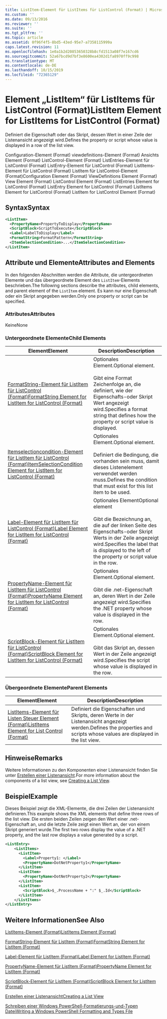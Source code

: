 ```yaml
---
title: ListItem-Element für ListItems für ListControl (Format) | Microsoft-Dokumentation
ms.custom: ''
ms.date: 09/13/2016
ms.reviewer: ''
ms.suite: ''
ms.tgt_pltfrm: ''
ms.topic: article
ms.assetid: 0f96f4f5-8bd5-43ed-95e7-a7358115999a
caps.latest.revision: 11
ms.openlocfilehash: 1e0a1b2d20853650328b8cfd1513a08f7e167cd6
ms.sourcegitcommit: 52a67bcd9d7bf3e8600ea4302d1fa8970ff9c998
ms.translationtype: MT
ms.contentlocale: de-DE
ms.lasthandoff: 10/15/2019
ms.locfileid: "72365129"
---
```

# <a name="listitem-element-for-listitems-for-listcontrol-format"></a><span data-ttu-id="9b5e9-102">Element „ListItem“ für ListItems für ListControl (Format)</span><span class="sxs-lookup"><span data-stu-id="9b5e9-102">ListItem Element for ListItems for ListControl (Format)</span></span>

<span data-ttu-id="9b5e9-103">Definiert die Eigenschaft oder das Skript, dessen Wert in einer Zeile der Listenansicht angezeigt wird.</span><span class="sxs-lookup"><span data-stu-id="9b5e9-103">Defines the property or script whose value is displayed in a row of the list view.</span></span>

<span data-ttu-id="9b5e9-104">Configuration-Element (Format) viewdefinitions-Element (Format) Ansichts Element (Format) ListControl-Element (Format) ListEntries-Element für ListControl (Format) ListEntry-Element für ListControl (Format) ListItems-Element für ListControl (Format) ListItem für ListControl-Element (Format)</span><span class="sxs-lookup"><span data-stu-id="9b5e9-104">Configuration Element (Format) ViewDefinitions Element (Format) View Element (Format) ListControl Element (Format) ListEntries Element for ListControl (Format) ListEntry Element for ListControl (Format) ListItems Element for ListControl (Format) ListItem for ListControl Element (Format)</span></span>

## <a name="syntax"></a><span data-ttu-id="9b5e9-105">Syntax</span><span class="sxs-lookup"><span data-stu-id="9b5e9-105">Syntax</span></span>

```xml
<ListItem>
  <PropertyName>PropertyToDisplay</PropertyName>
  <ScriptBlock>ScriptToExecute</ScriptBlock>
  <Label>LabelToDisplay</Label>
  <FormatString>FormatPattern</FormatString>
  <ItemSelectionCondition>...</ItemSelectionCondition>
</ListItem>
```

## <a name="attributes-and-elements"></a><span data-ttu-id="9b5e9-106">Attribute und Elemente</span><span class="sxs-lookup"><span data-stu-id="9b5e9-106">Attributes and Elements</span></span>

<span data-ttu-id="9b5e9-107">In den folgenden Abschnitten werden die Attribute, die untergeordneten Elemente und das übergeordnete Element des `ListItem`-Elements beschrieben.</span><span class="sxs-lookup"><span data-stu-id="9b5e9-107">The following sections describe the attributes, child elements, and parent element of the `ListItem` element.</span></span> <span data-ttu-id="9b5e9-108">Es kann nur eine Eigenschaft oder ein Skript angegeben werden.</span><span class="sxs-lookup"><span data-stu-id="9b5e9-108">Only one property or script can be specified.</span></span>

### <a name="attributes"></a><span data-ttu-id="9b5e9-109">Attributes</span><span class="sxs-lookup"><span data-stu-id="9b5e9-109">Attributes</span></span>

<span data-ttu-id="9b5e9-110">Keine</span><span class="sxs-lookup"><span data-stu-id="9b5e9-110">None</span></span>

### <a name="child-elements"></a><span data-ttu-id="9b5e9-111">Untergeordnete Elemente</span><span class="sxs-lookup"><span data-stu-id="9b5e9-111">Child Elements</span></span>

|<span data-ttu-id="9b5e9-112">Element</span><span class="sxs-lookup"><span data-stu-id="9b5e9-112">Element</span></span>|<span data-ttu-id="9b5e9-113">Description</span><span class="sxs-lookup"><span data-stu-id="9b5e9-113">Description</span></span>|
|-------------|-----------------|
|[<span data-ttu-id="9b5e9-114">FormatString-Element für ListItem für ListControl (Format)</span><span class="sxs-lookup"><span data-stu-id="9b5e9-114">FormatString Element for ListItem for ListControl (Format)</span></span>](./formatstring-element-for-listitem-for-listcontrol-format.md)|<span data-ttu-id="9b5e9-115">Optionales Element.</span><span class="sxs-lookup"><span data-stu-id="9b5e9-115">Optional element.</span></span><br /><br /> <span data-ttu-id="9b5e9-116">Gibt eine Format Zeichenfolge an, die definiert, wie der Eigenschafts-oder Skript Wert angezeigt wird.</span><span class="sxs-lookup"><span data-stu-id="9b5e9-116">Specifies a format string that defines how the property or script value is displayed.</span></span>|
|[<span data-ttu-id="9b5e9-117">Itemselectioncondition-Element für ListItem für ListControl (Format)</span><span class="sxs-lookup"><span data-stu-id="9b5e9-117">ItemSelectionCondition Element for ListItem for ListControl (Format)</span></span>](./itemselectioncondition-element-for-listitem-for-listcontrol-format.md)|<span data-ttu-id="9b5e9-118">Optionales Element.</span><span class="sxs-lookup"><span data-stu-id="9b5e9-118">Optional element.</span></span><br /><br /> <span data-ttu-id="9b5e9-119">Definiert die Bedingung, die vorhanden sein muss, damit dieses Listenelement verwendet werden muss.</span><span class="sxs-lookup"><span data-stu-id="9b5e9-119">Defines the condition that must exist for this list item to be used.</span></span>|
|[<span data-ttu-id="9b5e9-120">Label-Element für ListItem für ListControl (Format)</span><span class="sxs-lookup"><span data-stu-id="9b5e9-120">Label Element for ListItem for ListControl (Format)</span></span>](./label-element-for-listitem-for-listcontrol-format.md)|<span data-ttu-id="9b5e9-121">Optionales Element</span><span class="sxs-lookup"><span data-stu-id="9b5e9-121">Optional element</span></span><br /><br /> <span data-ttu-id="9b5e9-122">Gibt die Bezeichnung an, die auf der linken Seite des Eigenschafts-oder Skript Werts in der Zeile angezeigt wird.</span><span class="sxs-lookup"><span data-stu-id="9b5e9-122">Specifies the label that is displayed to the left of the property or script value in the row.</span></span>|
|[<span data-ttu-id="9b5e9-123">PropertyName-Element für ListItem für ListControl (Format)</span><span class="sxs-lookup"><span data-stu-id="9b5e9-123">PropertyName Element for ListItem for ListControl (Format)</span></span>](./propertyname-element-for-listitem-for-listcontrol-format.md)|<span data-ttu-id="9b5e9-124">Optionales Element.</span><span class="sxs-lookup"><span data-stu-id="9b5e9-124">Optional element.</span></span><br /><br /> <span data-ttu-id="9b5e9-125">Gibt die .net-Eigenschaft an, deren Wert in der Zeile angezeigt wird.</span><span class="sxs-lookup"><span data-stu-id="9b5e9-125">Specifies the .NET property whose value is displayed in the row.</span></span>|
|[<span data-ttu-id="9b5e9-126">ScriptBlock-Element für ListItem für ListControl (Format)</span><span class="sxs-lookup"><span data-stu-id="9b5e9-126">ScriptBlock Element for ListItem for ListControl (Format)</span></span>](./scriptblock-element-for-listitem-for-listcontrol-format.md)|<span data-ttu-id="9b5e9-127">Optionales Element.</span><span class="sxs-lookup"><span data-stu-id="9b5e9-127">Optional element.</span></span><br /><br /> <span data-ttu-id="9b5e9-128">Gibt das Skript an, dessen Wert in der Zeile angezeigt wird.</span><span class="sxs-lookup"><span data-stu-id="9b5e9-128">Specifies the script whose value is displayed in the row.</span></span>|

### <a name="parent-elements"></a><span data-ttu-id="9b5e9-129">Übergeordnete Elemente</span><span class="sxs-lookup"><span data-stu-id="9b5e9-129">Parent Elements</span></span>

|<span data-ttu-id="9b5e9-130">Element</span><span class="sxs-lookup"><span data-stu-id="9b5e9-130">Element</span></span>|<span data-ttu-id="9b5e9-131">Description</span><span class="sxs-lookup"><span data-stu-id="9b5e9-131">Description</span></span>|
|-------------|-----------------|
|[<span data-ttu-id="9b5e9-132">ListItems-Element für Listen Steuer Element (Format)</span><span class="sxs-lookup"><span data-stu-id="9b5e9-132">ListItems Element for List Control (Format)</span></span>](./listitems-element-for-listentry-for-listcontrol-format.md)|<span data-ttu-id="9b5e9-133">Definiert die Eigenschaften und Skripts, deren Werte in der Listenansicht angezeigt werden.</span><span class="sxs-lookup"><span data-stu-id="9b5e9-133">Defines the properties and scripts whose values are displayed in the list view.</span></span>|

## <a name="remarks"></a><span data-ttu-id="9b5e9-134">Hinweise</span><span class="sxs-lookup"><span data-stu-id="9b5e9-134">Remarks</span></span>

<span data-ttu-id="9b5e9-135">Weitere Informationen zu den Komponenten einer Listenansicht finden Sie unter [Erstellen einer Listenansicht](./creating-a-list-view.md).</span><span class="sxs-lookup"><span data-stu-id="9b5e9-135">For more information about the components of a list view, see [Creating a List View](./creating-a-list-view.md).</span></span>

## <a name="example"></a><span data-ttu-id="9b5e9-136">Beispiel</span><span class="sxs-lookup"><span data-stu-id="9b5e9-136">Example</span></span>

<span data-ttu-id="9b5e9-137">Dieses Beispiel zeigt die XML-Elemente, die drei Zeilen der Listenansicht definieren.</span><span class="sxs-lookup"><span data-stu-id="9b5e9-137">This example shows the XML elements that define three rows of the list view.</span></span> <span data-ttu-id="9b5e9-138">Die ersten beiden Zeilen zeigen den Wert einer .net-Eigenschaft an, und die letzte Zeile zeigt einen Wert an, der von einem Skript generiert wurde.</span><span class="sxs-lookup"><span data-stu-id="9b5e9-138">The first two rows display the value of a .NET property, and the last row displays a value generated by a script.</span></span>

```xml
<ListEntry>
    <ListItems>
      <ListItem>
        <Label>Property1: </Label>
        <PropertyName>DotNetProperty1</PropertyName>
      </ListItem>
      <ListItem>
        <PropertyName>DotNetProperty2</PropertyName>
      </ListItem>
      <ListItem>
        <ScriptBlock>$_.ProcessName + ":" $_.Id</ScriptBlock>
      </ListItem>
    </ListItems>
</ListEntry>

```

## <a name="see-also"></a><span data-ttu-id="9b5e9-139">Weitere Informationen</span><span class="sxs-lookup"><span data-stu-id="9b5e9-139">See Also</span></span>

[<span data-ttu-id="9b5e9-140">ListItems-Element (Format)</span><span class="sxs-lookup"><span data-stu-id="9b5e9-140">ListItems Element (Format)</span></span>](./listitems-element-for-listentry-for-listcontrol-format.md)

[<span data-ttu-id="9b5e9-141">FormatString-Element für ListItem (Format)</span><span class="sxs-lookup"><span data-stu-id="9b5e9-141">FormatString Element for ListItem (Format)</span></span>](./formatstring-element-for-listitem-for-listcontrol-format.md)

[<span data-ttu-id="9b5e9-142">Label-Element für ListItem (Format)</span><span class="sxs-lookup"><span data-stu-id="9b5e9-142">Label Element for ListItem (Format)</span></span>](./label-element-for-listitem-for-listcontrol-format.md)

[<span data-ttu-id="9b5e9-143">PropertyName-Element für ListItem (Format)</span><span class="sxs-lookup"><span data-stu-id="9b5e9-143">PropertyName Element for ListItem (Format)</span></span>](./propertyname-element-for-listitem-for-listcontrol-format.md)

[<span data-ttu-id="9b5e9-144">ScriptBlock-Element für ListItem (Format)</span><span class="sxs-lookup"><span data-stu-id="9b5e9-144">ScriptBlock Element for ListItem (Format)</span></span>](./scriptblock-element-for-listitem-for-listcontrol-format.md)

[<span data-ttu-id="9b5e9-145">Erstellen einer Listenansicht</span><span class="sxs-lookup"><span data-stu-id="9b5e9-145">Creating a List View</span></span>](./creating-a-list-view.md)

[<span data-ttu-id="9b5e9-146">Schreiben einer Windows PowerShell-Formatierungs-und-Typen Datei</span><span class="sxs-lookup"><span data-stu-id="9b5e9-146">Writing a Windows PowerShell Formatting and Types File</span></span>](./writing-a-powershell-formatting-file.md)
